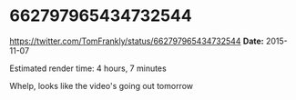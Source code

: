 # 662797965434732544
https://twitter.com/TomFrankly/status/662797965434732544
**Date:** 2015-11-07

Estimated render time: 4 hours, 7 minutes

Whelp, looks like the video's going out tomorrow
